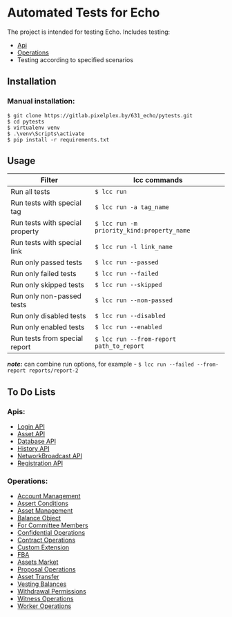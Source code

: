 # Automated Tests for Echo 
The project is intended for testing Echo. Includes testing:
* [Api](https://echo-dev.io/developers/apis/)
* [Operations](https://echo-dev.io/developers/operations/)
* Testing according to specified scenarios

## Installation

### Manual installation:

    $ git clone https://gitlab.pixelplex.by/631_echo/pytests.git
    $ cd pytests
    $ virtualenv venv
    $ .\venv\Scripts\activate
    $ pip install -r requirements.txt

## Usage

    
**Filter**                       | **lcc commands**
---------------------------------|----------------------
Run all tests                    | `$ lcc run`
Run tests with special tag       | `$ lcc run -a tag_name`
Run tests with special property  | `$ lcc run -m priority_kind:property_name`
Run tests with special link      | `$ lcc run -l link_name`
Run only passed tests            | `$ lcc run --passed`
Run only failed tests            | `$ lcc run --failed`
Run only skipped tests           | `$ lcc run --skipped`
Run only non-passed tests        | `$ lcc run --non-passed`
Run only disabled tests          | `$ lcc run --disabled`
Run only enabled tests           | `$ lcc run --enabled`
Run tests from special report    | `$ lcc run --from-report path_to_report`

**_note:_** can combine run options, for example - `$ lcc run --failed --from-report reports/report-2`

## To Do Lists

### Apis:

* [Login API](docs/apis/LoginApi.md)
* [Asset API](docs/apis/AssetApi.md)
* [Database API](docs/apis/DatabaseApi.md)
* [History API](docs/apis/HistoryApi.md)
* [NetworkBroadcast API](docs/apis/NetworkBroadcastApi.md)
* [Registration API](docs/apis/RegistrationApi.md)

### Operations:

* [Account Management](docs/operations/AccountManagement.md)
* [Assert Conditions](docs/operations/AssertConditions.md)
* [Asset Management](docs/operations/AssetManagement.md)
* [Balance Object](docs/operations/BalanceObject.md)
* [For Committee Members](docs/operations/ForCommitteeMembers.md)
* [Confidential Operations](docs/operations/ConfidentialOperations.md)
* [Contract Operations](docs/operations/ContractOperations.md)
* [Custom Extension](docs/operations/CustomExtension.md)
* [FBA](docs/operations/FBA.md)
* [Assets Market](docs/operations/AssetsMarket.md)
* [Proposal Operations](docs/operations/ProposalOperations.md)
* [Asset Transfer](docs/operations/AssetTransfer.md)
* [Vesting Balances](docs/operations/VestingBalances.md)
* [Withdrawal Permissions](docs/operations/WithdrawalPermissions.md)
* [Witness Operations](docs/operations/WitnessOperations.md)
* [Worker Operations](docs/operations/WorkerOperations.md)